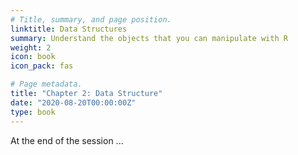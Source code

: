 ```yaml
---
# Title, summary, and page position.
linktitle: Data Structures
summary: Understand the objects that you can manipulate with R
weight: 2
icon: book
icon_pack: fas

# Page metadata.
title: "Chapter 2: Data Structure"
date: "2020-08-20T00:00:00Z"
type: book  
---
```


At the end of the session ...
